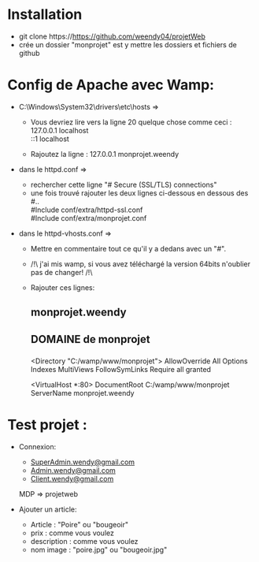 Installation
============

- git clone https://https://github.com/weendy04/projetWeb
- crée un dossier "monprojet" est y mettre les dossiers et fichiers de github 


Config de Apache avec Wamp:
===========================
- C:\Windows\System32\drivers\etc\hosts => 
	- Vous devriez lire vers la ligne 20 quelque chose comme ceci :
	<br>	127.0.0.1 localhost
	<br>	::1 localhost

	- Rajoutez la ligne :
	127.0.0.1 monprojet.weendy 

- dans le httpd.conf => 
	- rechercher cette ligne "# Secure (SSL/TLS) connections"
	- une fois trouvé rajouter les deux lignes ci-dessous en dessous des #..
		<br> #Include conf/extra/httpd-ssl.conf
		<br> #Include conf/extra/monprojet.conf
- dans le httpd-vhosts.conf => 
	- Mettre en commentaire tout ce qu'il y a dedans avec  un "#". 
	- /!\ j'ai mis wamp, si vous avez téléchargé la version 64bits n'oublier pas de changer! /!\
	- Rajouter ces lignes:
		#####
		## monprojet.weendy
		## DOMAINE de monprojet
		#####

		<Directory "C:/wamp/www/monprojet">
		AllowOverride All
		Options Indexes MultiViews FollowSymLinks
		Require all granted
		</Directory>

		<VirtualHost *:80>
		DocumentRoot C:/wamp/www/monprojet
		ServerName monprojet.weendy
		</VirtualHost>
		
Test projet :
=============
 - Connexion: 
   - SuperAdmin.wendy@gmail.com
   - Admin.wendy@gmail.com
   - Client.wendy@gmail.com
   
   MDP => projetweb
 
 - Ajouter un article:
   - Article : "Poire" ou "bougeoir"
   - prix : comme vous voulez
   - description : comme vous voulez
   - nom image : "poire.jpg" ou "bougeoir.jpg"

